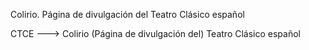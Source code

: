 Colirio. Página de divulgación del Teatro Clásico español

CTCE ---> Colirio (Página de divulgación del) Teatro Clásico español
